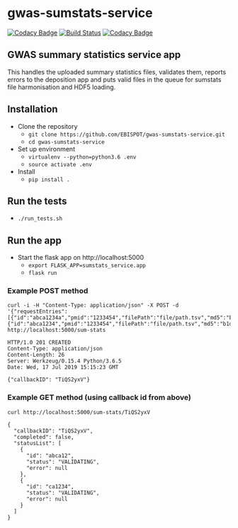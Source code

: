 # gwas-sumstats-service

[![Codacy Badge](https://api.codacy.com/project/badge/Grade/5d4d969b4a204439a9663cca413c8043)](https://www.codacy.com/app/hayhurst.jd/gwas-sumstats-service?utm_source=github.com&amp;utm_medium=referral&amp;utm_content=EBISPOT/gwas-sumstats-service&amp;utm_campaign=Badge_Grade)
[![Build Status](https://travis-ci.org/EBISPOT/gwas-sumstats-service.svg?branch=master)](https://travis-ci.org/EBISPOT/gwas-sumstats-service)
[![Codacy Badge](https://api.codacy.com/project/badge/Coverage/5d4d969b4a204439a9663cca413c8043)](https://www.codacy.com/app/hayhurst.jd/gwas-sumstats-service?utm_source=github.com&utm_medium=referral&utm_content=EBISPOT/gwas-sumstats-service&utm_campaign=Badge_Coverage)

## GWAS summary statistics service app

This handles the uploaded summary statistics files, validates them, reports errors to the deposition app and puts valid files in the queue for sumstats file harmonisation and HDF5 loading.

## Installation

- Clone the repository
  - `git clone https://github.com/EBISPOT/gwas-sumstats-service.git`
  - `cd gwas-sumstats-service`
- Set up environment
  - `virtualenv --python=python3.6 .env`
  - `source activate .env`
- Install
  - `pip install .`
  
## Run the tests

- `./run_tests.sh`

## Run the app

- Start the flask app on http://localhost:5000
  - `export FLASK_APP=sumstats_service.app`
  - `flask run`

### Example POST method
```
curl -i -H "Content-Type: application/json" -X POST -d '{"requestEntries":[{"id":"abca1234a","pmid":"1233454","filePath":"file/path.tsv","md5":"b1d7e0a58d36502d59d036a17336ddf5","assembly":"38"},{"id":"abca1234","pmid":"1233454","filePath":"file/path.tsv","md5":"b1d7e0a58d36502d59d036a17336ddf5","assembly":"38"}]}' http://localhost:5000/sum-stats

HTTP/1.0 201 CREATED
Content-Type: application/json
Content-Length: 26
Server: Werkzeug/0.15.4 Python/3.6.5
Date: Wed, 17 Jul 2019 15:15:23 GMT

{"callbackID": "TiQS2yxV"}
```

### Example GET method (using callback id from above)
```
curl http://localhost:5000/sum-stats/TiQS2yxV

{
  "callbackID": "TiQS2yxV",
  "completed": false,
  "statusList": [
    {
      "id": "abca12",
      "status": "VALIDATING",
      "error": null
    },
    {
      "id": "ca1234",
      "status": "VALIDATING",
      "error": null
    }
  ]
}
```

